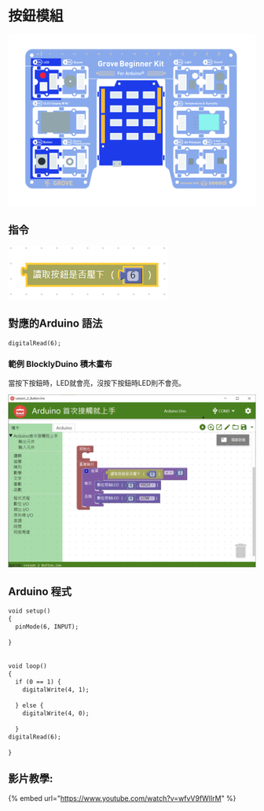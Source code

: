 # 按鈕模組

![](../../../.gitbook/assets/button.jpg)

## **指令**

![](../../../.gitbook/assets/lesson_2_button2.png)

## **對應的**Arduino 語法

```text
digitalRead(6);
```

### 範例 BlocklyDuino 積木畫布

當按下按鈕時，LED就會亮，沒按下按鈕時LED則不會亮。

![](../../../.gitbook/assets/lesson_2_button.png)

## Arduino 程式

```text
void setup()
{
  pinMode(6, INPUT);

}


void loop()
{
  if (0 == 1) {
    digitalWrite(4, 1);

  } else {
    digitalWrite(4, 0);

  }
digitalRead(6);

}
```

## 影片教學:

{% embed url="https://www.youtube.com/watch?v=wfvV9fWlIrM" %}




